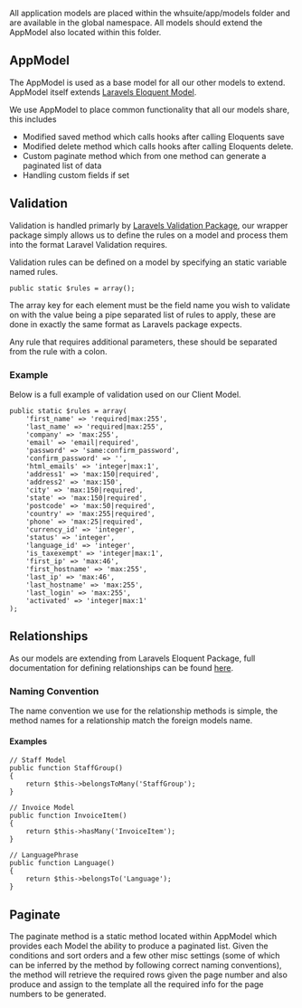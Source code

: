 All application models are placed within the whsuite/app/models folder and are available in the global namespace. All models should extend the AppModel also located within this folder.

## AppModel

The AppModel is used as a base model for all our other models to extend. AppModel itself extends [Laravels Eloquent Model](http://laravel.com/docs/4.2/eloquent).

We use AppModel to place common functionality that all our models share, this includes

* Modified saved method which calls hooks after calling Eloquents save
* Modified delete method which calls hooks after calling Eloquents delete.
* Custom paginate method which from one method can generate a paginated list of data
* Handling custom fields if set

## Validation

Validation is handled primarly by [Laravels Validation Package](http://laravel.com/docs/4.2/validation), our wrapper package simply allows us to define the rules on a model and process them into the format Laravel Validation requires.

Validation rules can be defined on a model by specifying an static variable named rules.

	public static $rules = array();
	
The array key for each element must be the field name you wish to validate on with the value being a pipe separated list of rules to apply, these are done in exactly the same format as Laravels package expects. 

Any rule that requires additional parameters, these should be separated from the rule with a colon.

### Example

Below is a full example of validation used on our Client Model.

    public static $rules = array(
        'first_name' => 'required|max:255',
        'last_name' => 'required|max:255',
        'company' => 'max:255',
        'email' => 'email|required',
        'password' => 'same:confirm_password',
        'confirm_password' => '',
        'html_emails' => 'integer|max:1',
        'address1' => 'max:150|required',
        'address2' => 'max:150',
        'city' => 'max:150|required',
        'state' => 'max:150|required',
        'postcode' => 'max:50|required',
        'country' => 'max:255|required',
        'phone' => 'max:25|required',
        'currency_id' => 'integer',
        'status' => 'integer',
        'language_id' => 'integer',
        'is_taxexempt' => 'integer|max:1',
        'first_ip' => 'max:46',
        'first_hostname' => 'max:255',
        'last_ip' => 'max:46',
        'last_hostname' => 'max:255',
        'last_login' => 'max:255',
        'activated' => 'integer|max:1'
    );
    
## Relationships

As our models are extending from Laravels Eloquent Package, full documentation for defining relationships can be found [here](http://laravel.com/docs/4.2/eloquent#relationships). 

### Naming Convention

The name convention we use for the relationship methods is simple, the method names for a relationship match the foreign models name.

#### Examples
	
	// Staff Model
	public function StaffGroup()
	{
		return $this->belongsToMany('StaffGroup');
	}
	
	// Invoice Model
	public function InvoiceItem()
	{
		return $this->hasMany('InvoiceItem');
	}

	// LanguagePhrase	
	public function Language()
	{
		return $this->belongsTo('Language');
	}
	
## Paginate

The paginate method is a static method located within AppModel which provides each Model the ability to produce a paginated list. Given the conditions and sort orders and a few other misc settings (some of which can be inferred by the method by following correct naming conventions), the method will retrieve the required rows given the page number and also produce and assign to the template all the required info for the page numbers to be generated.


